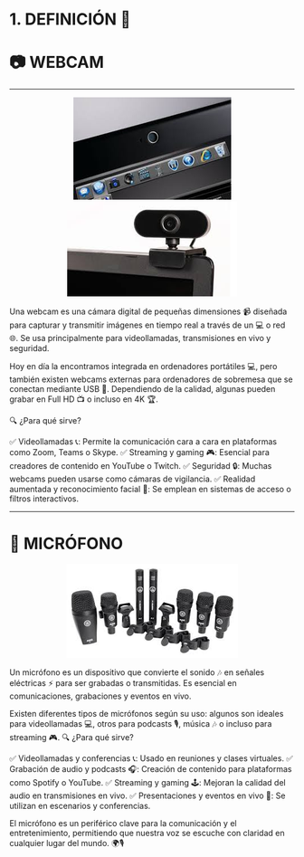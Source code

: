 # 1. DEFINICIÓN 📖

# 📷 WEBCAM
---

<p align="center">
  <img src="/img/webcam.jpeg" alt="![webcam](/img/webcam.jpeg)" />
  <img src="/img/webcam1.jpeg" alt="![webcam1](/img/webcam1.jpeg)" />
</p>  

Una webcam es una cámara digital de pequeñas dimensiones 📹 diseñada para capturar y transmitir imágenes en tiempo real a través de un  💻 o red 🌐. Se usa principalmente para videollamadas, transmisiones en vivo y seguridad.

Hoy en día la encontramos integrada en ordenadores portátiles 💻, pero también existen webcams externas para ordenadores de sobremesa que se conectan mediante USB 🔌. Dependiendo de la calidad, algunas pueden grabar en Full HD 📺 o incluso en 4K 🏆.

🔍 ¿Para qué sirve?

✅ Videollamadas 📞: Permite la comunicación cara a cara en plataformas como Zoom, Teams o Skype.
✅ Streaming y gaming 🎮: Esencial para creadores de contenido en YouTube o Twitch.
✅ Seguridad 🔒: Muchas webcams pueden usarse como cámaras de vigilancia.
✅ Realidad aumentada y reconocimiento facial 🤖: Se emplean en sistemas de acceso o filtros interactivos.

---

# 🎤 MICRÓFONO

<p align="center">
  <img src="/img/microfono.jpeg" alt="![microfono](/img/microfono.jpeg)" />
</p>  

Un micrófono es un dispositivo que convierte el sonido 🎶 en señales eléctricas ⚡ para ser grabadas o transmitidas. Es esencial en comunicaciones, grabaciones y eventos en vivo.

Existen diferentes tipos de micrófonos según su uso: algunos son ideales para videollamadas 💻, otros para podcasts 🎙️, música 🎶 o incluso para streaming 🎮.
🔍 ¿Para qué sirve?

✅ Videollamadas y conferencias 📞: Usado en reuniones y clases virtuales.
✅ Grabación de audio y podcasts 🎧: Creación de contenido para plataformas como Spotify o YouTube.
✅ Streaming y gaming 🕹️: Mejoran la calidad del audio en transmisiones en vivo.
✅ Presentaciones y eventos en vivo 🎤: Se utilizan en escenarios y conferencias.


El micrófono es un periférico clave para la comunicación y el entretenimiento, permitiendo que nuestra voz se escuche con claridad en cualquier lugar del mundo. 🌍🎙️
